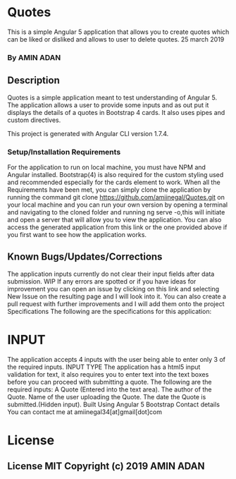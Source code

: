 # Quotes
This is a simple Angular 5 application that allows you to create quotes which can be liked or disliked and allows to user to delete quotes. 25 march 2019
### By AMIN ADAN
## Description
Quotes is a simple application meant to test understanding of Angular 5. The application allows a user to provide some inputs and as out put it displays the details of a quotes in Bootstrap 4 cards. It also uses pipes and custom directives.

This project is generated with Angular CLI version 1.7.4.

### Setup/Installation Requirements
For the application to run on local machine, you must have NPM and Angular installed.
Bootstrap(4) is also required for the custom styling used and recommended especially for the cards element to work.
When all the Requirements have been met, you can simply clone the application by running the command git clone https://github.com/amiinegal/Quotes.git on your local machine and you can run your own version by opening a terminal and navigating to the cloned folder and running ng serve -o,this will initiate and open a server that will allow you to view the application. You can also access the generated application from this link or the one provided above if you first want to see how the application works.

## Known Bugs/Updates/Corrections
The application inputs currently do not clear their input fields after data submission. WIP
If any errors are spotted or if you have ideas for improvement you can open an issue by clicking on this link and selecting New Issue on the resulting page and I will look into it.
You can also create a pull request with further improvements and I will add them onto the project
Specifications
The following are the specifications for this application:

# INPUT
The application accepts 4 inputs with the user being able to enter only 3 of the required inputs.
INPUT TYPE
The application has a html5 input validation for text, it also requires you to enter text into the text boxes before you can proceed with submitting a quote.
The following are the required inputs:
A Quote (Entered into the text area).
The author of the Quote.
Name of the user uploading the Quote.
The date the Quote is submitted.(Hidden input).
Built Using
Angular 5
Bootstrap
Contact details
You can contact me at amiinegal34[at]gmail[dot]com

# License
## License MIT Copyright (c) 2019 AMIN ADAN